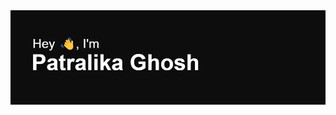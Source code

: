 <img src="https://github.com/PatralikaGhosh/PatralikaGhosh/blob/main/image.png" alt="missing banner">
